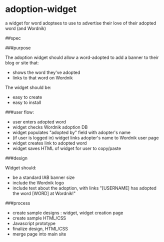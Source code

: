 # adoption-widget
a widget for word adoptees to use to advertise their love of their adopted word (and Wordnik)

##spec

###purpose

The adoption widget should allow a word-adopted to add a banner to their blog or site that:

* shows the word they've adopted
* links to that word on Wordnik

The widget should be: 

* easy to create
* easy to install

###user flow: 

* user enters adopted word
* widget checks Wordnik adoption DB
* widget populates "adopted by" field with adopter's name
* (if user is logged in) widget links adopter's name to Wordnik user page
* widget creates link to adopted word
* widget saves HTML of widget for user to copy/paste

###design

Widget should:

* be a standard IAB banner size
* include the Wordnik logo
* include text about the adoption, with links "[USERNAME] has adopted the word [WORD] at Wordnik!"

###process

* create sample designs : widget, widget creation page
* create sample HTML/CSS
* Javascript prototype
* finalize design, HTML/CSS
* merge page into main site